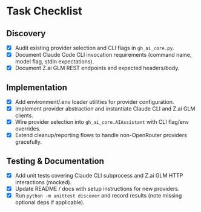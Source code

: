 # Task Checklist

## Discovery
- [x] Audit existing provider selection and CLI flags in `gh_ai_core.py`.
- [x] Document Claude Code CLI invocation requirements (command name, model flag, stdin expectations).
- [x] Document Z.ai GLM REST endpoints and expected headers/body.

## Implementation
- [x] Add environment/.env loader utilities for provider configuration.
- [x] Implement provider abstraction and instantiate Claude CLI and Z.ai GLM clients.
- [x] Wire provider selection into `gh_ai_core.AIAssistant` with CLI flag/env overrides.
- [x] Extend cleanup/reporting flows to handle non-OpenRouter providers gracefully.

## Testing & Documentation
- [x] Add unit tests covering Claude CLI subprocess and Z.ai GLM HTTP interactions (mocked).
- [x] Update README / docs with setup instructions for new providers.
- [x] Run `python -m unittest discover` and record results (note missing optional deps if applicable).
